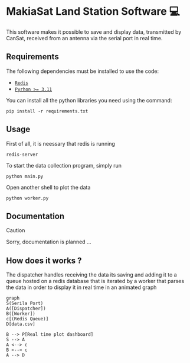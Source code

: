 # MakiaSat Land Station Software 💻
This software makes it possible to save and display data, transmitted by CanSat, received from an antenna via the serial port in real time.

## Requirements

The following dependencies must be installed to use the code:
- [`Redis`](https://redis.io/docs/latest/operate/oss_and_stack/install/install-redis/)
- [`Pyrhon >= 3.11`](https://docs.anaconda.com/free/miniconda/miniconda-install/)

You can install all the python libraries you need using the command:
```
pip install -r requirements.txt
```

## Usage

First of all, it is neessary that redis is running
```
redis-server
```
To start the data collection program, simply run
```
python main.py
```
Open another shell to plot the data
```
python worker.py
```

## Documentation
> [!CAUTION]
> Sorry, documentation is planned ...

## How does it works ?

The dispatcher handles receiving the data its saving and adding it to a queue hosted on a redis database that is iterated by a worker that parses the data in order to display it in real time in an animated graph

```mermaid
graph
S(Serila Port)
A([Dispatcher])
B([Worker])
c[(Redis Queue)]
D[data.csv]

B --> P[Real time plot dashboard]
S --> A
A <--> c
B <--> c
A --> D

```
